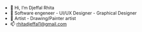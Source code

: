 - 👋 Hi, I’m Djeffal Rhita
- 👀 Software engeneer - UI/UX Designer - Graphical Designer 
- 💞️ Artist - Drawing/Painter artist
- 📫 rhitadjeffal1@gmail.com

<!---
RitaDjef/RitaDjef is a ✨ special ✨ repository because its `README.md` (this file) appears on your GitHub profile.
You can click the Preview link to take a look at your changes.
--->
